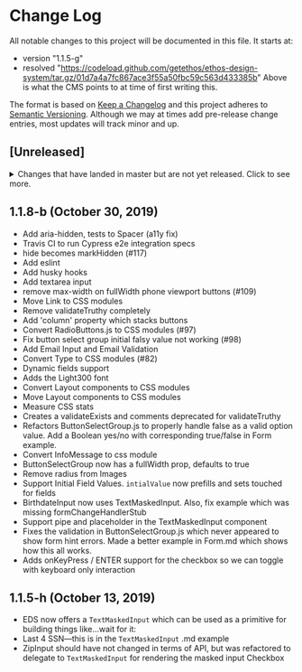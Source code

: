 # Change Log
All notable changes to this project will be documented in this file.
It starts at:
-  version "1.1.5-g"
-  resolved "https://codeload.github.com/getethos/ethos-design-system/tar.gz/01d7a4a7fc867ace3f55a50fbc59c563d433385b"
Above is what the CMS points to at time of first writing this.

The format is based on [Keep a Changelog](http://keepachangelog.com/)
and this project adheres to [Semantic Versioning](http://semver.org/).
Although we may at times add pre-release change entries, most updates
will track minor and up.

## [Unreleased]
<details>
  <summary>
    Changes that have landed in master but are not yet released.
    Click to see more.
  </summary>
</details>

## 1.1.8-b (October 30, 2019)
- Add aria-hidden, tests to Spacer (a11y fix)
- Travis CI to run Cypress e2e integration specs
- hide becomes markHidden (#117)
- Add eslint
- Add husky hooks
- Add textarea input
- remove max-width on fullWidth phone viewport buttons (#109)
- Move Link to CSS modules
- Remove validateTruthy completely
- Add 'column' property which stacks buttons
- Convert RadioButtons.js to CSS modules (#97)
- Fix button select group initial falsy value not working (#98)
- Add Email Input and Email Validation
- Convert Type to CSS modules (#82)
- Dynamic fields support
- Adds the Light300 font
- Convert Layout components to CSS modules
- Move Layout components to CSS modules
- Measure CSS stats
- Creates a validateExists and comments deprecated for validateTruthy
- Refactors ButtonSelectGroup.js to properly handle false as a valid option value. Add a Boolean yes/no with corresponding true/false in Form example.
- Convert InfoMessage to css module
- ButtonSelectGroup now has a fullWidth prop, defaults to true
- Remove radius from Images
- Support Initial Field Values. `intialValue` now prefills and sets touched for fields
- BirthdateInput now uses TextMaskedInput. Also, fix example which was missing formChangeHandlerStub
- Support pipe and placeholder in the TextMaskedInput component
- Fixes the validation in ButtonSelectGroup.js which never appeared to show form hint errors. Made a better example in Form.md which shows how this all works.
- Adds onKeyPress / ENTER support for the checkbox so we can toggle with keyboard only interaction


## 1.1.5-h (October 13, 2019)
- EDS now offers a `TextMaskedInput` which can be used as a primitive for building things like...wait for it:
- Last 4 SSN—this is in the `TextMaskedInput` .md example
- ZipInput should have not changed in terms of API, but was refactored to delegate to `TextMaskedInput` for rendering the masked input
Checkbox
